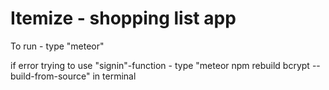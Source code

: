 # Itemize - shopping list app

To run - type "meteor"

if error trying to use "signin"-function - type "meteor npm rebuild bcrypt --build-from-source" in terminal

